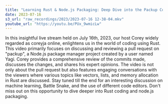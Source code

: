 ```yaml
---
title: "Learning Rust & Node.js Packaging: Deep Dive into the Packup Codebase"
date: 2023-07-16
s3_url: "raw_recordings/2023/2023-07-16 12-38-04.mkv"
youtube_url: "https://youtu.be/PUx_9wmicLw"
---
```


In this insightful live stream held on July 16th, 2023, our host Corey widely regarded as coreyja online, enlightens us in the world of coding using Rust. This video primarily focuses on discussing and reviewing a pull request on "packup", a Node.js package manager project created by a user named Yagi. Corey provides a comprehensive review of the commits made, discusses the changes, and shares his expert opinions. The video is not only about the pull request but also features engaging conversations with the viewers where various topics like vectors, lists, and memory allocation in Rust are discussed. Stay tuned till the end for an interesting discussion on machine learning, Battle Snake, and the use of different code editors. Don't miss out on this opportunity to dive deeper into Rust coding and node.js packaging.
